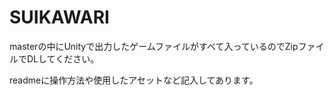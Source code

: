 # SUIKAWARI

masterの中にUnityで出力したゲームファイルがすべて入っているのでZipファイルでDLしてください。

readmeに操作方法や使用したアセットなど記入してあります。
